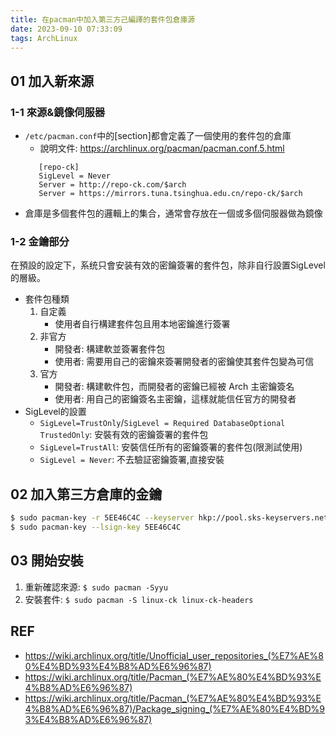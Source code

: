 ```yaml
---
title: 在pacman中加入第三方己編譯的套件包倉庫源
date: 2023-09-10 07:33:09
tags: ArchLinux
---
```


## 01 加入新來源
### 1-1 來源&鏡像伺服器
- `/etc/pacman.conf`中的[section]都會定義了一個使用的套件包的倉庫
  * 說明文件: https://archlinux.org/pacman/pacman.conf.5.html
  ```shell=
     [repo-ck]
     SigLevel = Never
     Server = http://repo-ck.com/$arch
     Server = https://mirrors.tuna.tsinghua.edu.cn/repo-ck/$arch
  ```
- 倉庫是多個套件包的邏輯上的集合，通常會存放在一個或多個伺服器做為鏡像

### 1-2 金鑰部分
在預設的設定下，系统只會安装有效的密鑰簽署的套件包，除非自行設置SigLevel的層級。

- 套件包種類
  1. 自定義
     * 使用者自行構建套件包且用本地密鑰進行簽署
  3. 非官方
     * 開發者: 構建軟並簽署套件包
     * 使用者: 需要用自己的密鑰來簽署開發者的密鑰使其套件包變為可信
  5. 官方
     * 開發者: 構建軟件包，而開發者的密鑰已經被 Arch 主密鑰簽名
     * 使用者: 用自己的密鑰簽名主密鑰，這樣就能信任官方的開發者
- SigLevel的設置
  * `SigLevel=TrustOnly`/`SigLevel = Required DatabaseOptional TrustedOnly`: 安裝有效的密鑰簽署的套件包
  * `SigLevel=TrustAll`: 安裝信任所有的密鑰簽署的套件包(限測試使用)
  * `SigLevel = Never`: 不去驗証密鑰簽署,直接安裝

## 02 加入第三方倉庫的金鑰
```bash
$ sudo pacman-key -r 5EE46C4C --keyserver hkp://pool.sks-keyservers.net 
$ sudo pacman-key --lsign-key 5EE46C4C
```

## 03 開始安裝
1. 重新確認來源: `$ sudo pacman -Syyu`
2. 安裝套件: `$ sudo pacman -S linux-ck linux-ck-headers`

## REF
- https://wiki.archlinux.org/title/Unofficial_user_repositories_(%E7%AE%80%E4%BD%93%E4%B8%AD%E6%96%87)
- https://wiki.archlinux.org/title/Pacman_(%E7%AE%80%E4%BD%93%E4%B8%AD%E6%96%87)
- https://wiki.archlinux.org/title/Pacman_(%E7%AE%80%E4%BD%93%E4%B8%AD%E6%96%87)/Package_signing_(%E7%AE%80%E4%BD%93%E4%B8%AD%E6%96%87)
